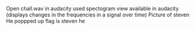 Open chall.wav in audacity
used spectogram view available in audacity (displays changes in the frequencies in a signal over time)
Picture of steven He poppped up
flag is steven he
